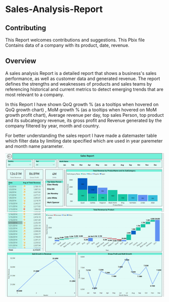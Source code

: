 # Sales-Analysis-Report

## Contributing
This Report welcomes contributions and suggestions. 
This Pbix file Contains data of a company with its product, date, revenue.


## Overview 

A sales analysis Report is a detailed report that shows a business's sales performance, as well as customer data and generated revenue. 
The report defines the strengths and weaknesses of products and sales teams by referencing historical and current metrics to detect emerging trends that are most relevant to a company.

In this Report I have shown QoQ growth % (as a tooltips when hovered on QoQ growth chart) , MoM growth % (as a tooltips when hovered on MoM growth profit chart), Average revenue per day, top sales Person, top product and its subcategory revenue, its gross profit and Revenue generated by the company filtered by year, month and country.

For better understanding the sales report I have made a datemaster table which filter data by limiting date specified which are used in year paremeter and month name parameter.

![Dashboard](https://github.com/YellowLarva/Sales-Analysis-Report-/blob/main/sal1.PNG)
![Dashboard](https://github.com/YellowLarva/Sales-Analysis-Report-/blob/main/sal2.PNG)

